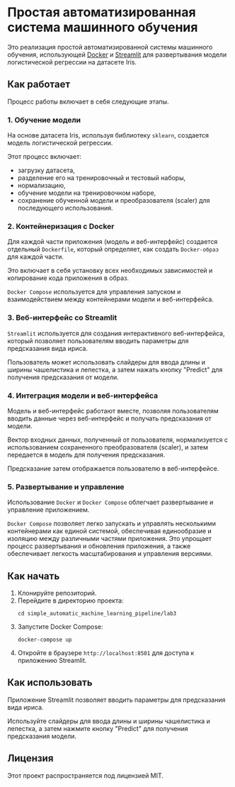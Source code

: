 # Простая автоматизированная система машинного обучения

Это реализация простой автоматизированной системы машинного обучения, использующей [Docker](https://www.docker.com) и [Streamlit](https://streamlit.io) для развертывания модели логистической регрессии на датасете Iris.

## Как работает

Процесс работы включает в себя следующие этапы.

### 1. Обучение модели

На основе датасета Iris, используя библиотеку `sklearn`, создается модель логистической регрессии.

Этот процесс включает:
- загрузку датасета,
- разделение его на тренировочный и тестовый наборы,
- нормализацию,
- обучение модели на тренировочном наборе,
- сохранение обученной модели и преобразователя (scaler) для последующего использования.

### 2. Контейнеризация с Docker

Для каждой части приложения (модель и веб-интерфейс) создается отдельный `Dockerfile`, который определяет, как создать `Docker-образ` для каждой части.

Это включает в себя установку всех необходимых зависимостей и копирование кода приложения в образ.

`Docker Compose` используется для управления запуском и взаимодействием между контейнерами модели и веб-интерфейса.

### 3. Веб-интерфейс со Streamlit

`Streamlit` используется для создания интерактивного веб-интерфейса, который позволяет пользователям вводить параметры для предсказания вида ириса.

Пользователь может использовать слайдеры для ввода длины и ширины чашелистика и лепестка, а затем нажать кнопку "Predict" для получения предсказания от модели.

### 4. Интеграция модели и веб-интерфейса

Модель и веб-интерфейс работают вместе, позволяя пользователям вводить данные через веб-интерфейс и получать предсказания от модели.

Вектор входных данных, полученный от пользователя, нормализуется с использованием сохраненного преобразователя (scaler), и затем передается в модель для получения предсказания.

Предсказание затем отображается пользователю в веб-интерфейсе.

### 5. Развертывание и управление

Использование `Docker` и `Docker Compose` облегчает развертывание и управление приложением.

`Docker Compose` позволяет легко запускать и управлять несколькими контейнерами как единой системой, обеспечивая единообразие и изоляцию между различными частями приложения. Это упрощает процесс развертывания и обновления приложения, а также обеспечивает легкость масштабирования и управления версиями.

## Как начать

1. Клонируйте репозиторий.
2. Перейдите в директорию проекта:
    ```shell
    cd simple_automatic_machine_learning_pipeline/lab3
    ```
3. Запустите Docker Compose:
    ```shell
    docker-compose up
    ```
4. Откройте в браузере `http://localhost:8501` для доступа к приложению Streamlit.

## Как использовать

Приложение Streamlit позволяет вводить параметры для предсказания вида ириса.

Используйте слайдеры для ввода длины и ширины чашелистика и лепестка, а затем нажмите кнопку "Predict" для получения предсказания модели.

## Лицензия

Этот проект распространяется под лицензией MIT.
